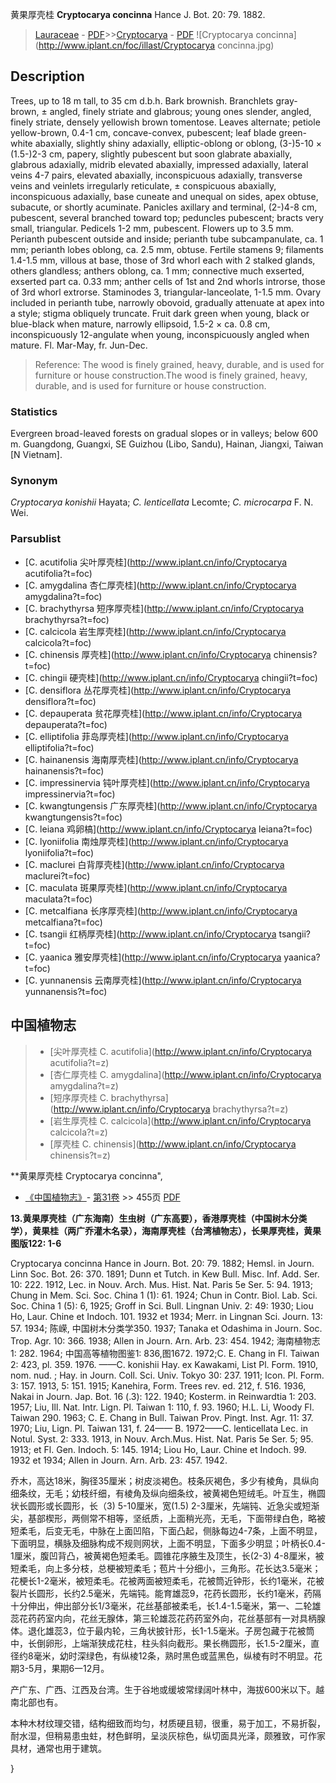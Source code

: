 黄果厚壳桂 **Cryptocarya concinna** Hance J. Bot. 20: 79. 1882.

> [Lauraceae](http://www.iplant.cn/info/Lauraceae?t=foc) - [PDF](http://www.iplant.cn/foc/pdf/Lauraceae.pdf)>>[Cryptocarya](http://www.iplant.cn/info/Cryptocarya?t=foc) - [PDF](http://www.iplant.cn/foc/pdf/Cryptocarya.pdf)
![Cryptocarya concinna](http://www.iplant.cn/foc/illast/Cryptocarya concinna.jpg)

## Description

Trees, up to 18 m tall, to 35 cm d.b.h. Bark brownish. Branchlets gray-brown, ± angled, finely striate and glabrous; young ones slender, angled, finely striate, densely yellowish brown tomentose. Leaves alternate; petiole yellow-brown, 0.4-1 cm, concave-convex, pubescent; leaf blade green-white abaxially, slightly shiny adaxially, elliptic-oblong or oblong, (3-)5-10 × (1.5-)2-3 cm, papery, slightly pubescent but soon glabrate abaxially, glabrous adaxially, midrib elevated abaxially, impressed adaxially, lateral veins 4-7 pairs, elevated abaxially, inconspicuous adaxially, transverse veins and veinlets irregularly reticulate, ± conspicuous abaxially, inconspicuous adaxially, base cuneate and unequal on sides, apex obtuse, subacute, or shortly acuminate. Panicles axillary and terminal, (2-)4-8 cm, pubescent, several branched toward top; peduncles pubescent; bracts very small, triangular. Pedicels 1-2 mm, pubescent. Flowers up to 3.5 mm. Perianth pubescent outside and inside; perianth tube subcampanulate, ca. 1 mm; perianth lobes oblong, ca. 2.5 mm, obtuse. Fertile stamens 9; filaments 1.4-1.5 mm, villous at base, those of 3rd whorl each with 2 stalked glands, others glandless; anthers oblong, ca. 1 mm; connective much exserted, exserted part ca. 0.33 mm; anther cells of 1st and 2nd whorls introrse, those of 3rd whorl extrorse. Staminodes 3, triangular-lanceolate, 1-1.5 mm. Ovary included in perianth tube, narrowly obovoid, gradually attenuate at apex into a style; stigma obliquely truncate. Fruit dark green when young, black or blue-black when mature, narrowly ellipsoid, 1.5-2 × ca. 0.8 cm, inconspicuously 12-angulate when young, inconspicuously angled when mature. Fl. Mar-May, fr. Jun-Dec.

> Reference: 
> The wood is finely grained, heavy, durable, and is used for furniture or house construction.The wood is finely grained, heavy, durable, and is used for furniture or house construction.

### Statistics
Evergreen broad-leaved forests on gradual slopes or in valleys; below 600 m. Guangdong, Guangxi, SE Guizhou (Libo, Sandu), Hainan, Jiangxi, Taiwan [N Vietnam].

### Synonym
*Cryptocarya konishii* Hayata; *C. lenticellata* Lecomte; *C. microcarpa* F. N. Wei.

### Parsublist

* [C.  acutifolia  尖叶厚壳桂](http://www.iplant.cn/info/Cryptocarya acutifolia?t=foc)
* [C.  amygdalina  杏仁厚壳桂](http://www.iplant.cn/info/Cryptocarya amygdalina?t=foc)
* [C.  brachythyrsa  短序厚壳桂](http://www.iplant.cn/info/Cryptocarya brachythyrsa?t=foc)
* [C.  calcicola  岩生厚壳桂](http://www.iplant.cn/info/Cryptocarya calcicola?t=foc)
* [C.  chinensis  厚壳桂](http://www.iplant.cn/info/Cryptocarya chinensis?t=foc)
* [C.  chingii  硬壳桂](http://www.iplant.cn/info/Cryptocarya chingii?t=foc)
* [C.  densiflora  丛花厚壳桂](http://www.iplant.cn/info/Cryptocarya densiflora?t=foc)
* [C.  depauperata  贫花厚壳桂](http://www.iplant.cn/info/Cryptocarya depauperata?t=foc)
* [C.  elliptifolia  菲岛厚壳桂](http://www.iplant.cn/info/Cryptocarya elliptifolia?t=foc)
* [C.  hainanensis  海南厚壳桂](http://www.iplant.cn/info/Cryptocarya hainanensis?t=foc)
* [C.  impressinervia  钝叶厚壳桂](http://www.iplant.cn/info/Cryptocarya impressinervia?t=foc)
* [C.  kwangtungensis  广东厚壳桂](http://www.iplant.cn/info/Cryptocarya kwangtungensis?t=foc)
* [C.  leiana  鸡卵槁](http://www.iplant.cn/info/Cryptocarya leiana?t=foc)
* [C.  lyoniifolia  南烛厚壳桂](http://www.iplant.cn/info/Cryptocarya lyoniifolia?t=foc)
* [C.  maclurei  白背厚壳桂](http://www.iplant.cn/info/Cryptocarya maclurei?t=foc)
* [C.  maculata  斑果厚壳桂](http://www.iplant.cn/info/Cryptocarya maculata?t=foc)
* [C.  metcalfiana  长序厚壳桂](http://www.iplant.cn/info/Cryptocarya metcalfiana?t=foc)
* [C.  tsangii  红柄厚壳桂](http://www.iplant.cn/info/Cryptocarya tsangii?t=foc)
* [C.  yaanica  雅安厚壳桂](http://www.iplant.cn/info/Cryptocarya yaanica?t=foc)
* [C.  yunnanensis  云南厚壳桂](http://www.iplant.cn/info/Cryptocarya yunnanensis?t=foc)

## 中国植物志

> * [尖叶厚壳桂  C.  acutifolia](http://www.iplant.cn/info/Cryptocarya acutifolia?t=z)
> * [杏仁厚壳桂  C.  amygdalina](http://www.iplant.cn/info/Cryptocarya amygdalina?t=z)
> * [短序厚壳桂  C.  brachythyrsa](http://www.iplant.cn/info/Cryptocarya brachythyrsa?t=z)
> * [岩生厚壳桂  C.  calcicola](http://www.iplant.cn/info/Cryptocarya calcicola?t=z)
> * [厚壳桂  C.  chinensis](http://www.iplant.cn/info/Cryptocarya chinensis?t=z)

**黄果厚壳桂 Cryptocarya concinna",

* [《中国植物志》](http://www.iplant.cn/frps)- [第31卷](http://www.iplant.cn/frps/vol/31) >> 455页 [PDF](http://www.iplant.cn/frps/pdf/31/455.PDF)

**13.黄果厚壳桂（广东海南）生虫树（广东高要），香港厚壳桂（中国树木分类学），黄果桂（两广乔灌木名录），海南厚壳桂（台湾植物志），长果厚壳桂，黄果 图版122: 1-6**

Cryptocarya concinna Hance in Journ. Bot. 20: 79. 1882; Hemsl. in Journ. Linn Soc. Bot. 26: 370. 1891; Dunn et Tutch. in Kew Bull. Misc. Inf. Add. Ser. 10: 222. 1912, Lec. in Nouv. Arch. Mus. Hist. Nat. Paris 5e Ser. 5: 94. 1913; Chung in Mem. Sci. Soc. China 1 (1): 61. 1924; Chun in Contr. Biol. Lab. Sci. Soc. China 1 (5): 6, 1925; Groff in Sci. Bull. Lingnan Univ. 2: 49: 1930; Liou Ho, Laur. Chine et Indoch. 101. 1932 et 1934; Merr. in Lingnan Sci. Journ. 13: 57. 1934; 陈嵘, 中国树木分类学350. 1937; Tanaka et Odashima in Journ. Soc. Trop. Agr. 10: 366. 1938; Allen in Journ. Arn. Arb. 23: 454. 1942; 海南植物志1: 282. 1964; 中国高等植物图鉴1: 836,图1672. 1972;C. E. Chang in Fl. Taiwan 2: 423, pl. 359. 1976. ——C. konishii Hay. ex Kawakami, List Pl. Form. 1910, nom. nud. ; Hay. in Journ. Coll. Sci. Univ. Tokyo 30: 237. 1911; Icon. Pl. Form. 3: 157. 1913, 5: 151. 1915; Kanehira, Form. Trees rev. ed. 212, f. 516. 1936, Nakai in Journ. Jap. Bot. 16 (.3): 122. 1940; Kosterm. in Reinwardtia 1: 203. 1957; Liu, Ill. Nat. Intr. Lign. Pl. Taiwan 1: 110, f. 93. 1960; H.L. Li, Woody Fl. Taiwan 290. 1963; C. E. Chang in Bull. Taiwan Prov. Pingt. Inst. Agr. 11: 37. 1970; Liu, Lign. Pl. Taiwan 131, f. 24—— B. 1972——C. lenticellata Lec. in Notul. Syst. 2: 333. 1913, in Nouv. Arch.Mus. Hist. Nat. Paris 5e Ser. 5; 95. 1913; et Fl. Gen. Indoch. 5: 145. 1914; Liou Ho, Laur. Chine et Indoch. 99. 1932 et 1934; Allen in Journ. Arn. Arb. 23: 457. 1942.

乔木，高达18米，胸径35厘米；树皮淡褐色。枝条灰褐色，多少有棱角，具纵向细条纹，无毛；幼枝纤细，有棱角及纵向细条纹，被黄褐色短绒毛。叶互生，椭圆状长圆形或长圆形，长（3) 5-10厘米，宽(1.5) 2-3厘米，先端钝、近急尖或短渐尖，基部楔形，两侧常不相等，坚纸质，上面稍光亮，无毛，下面带绿白色，略被短柔毛，后变无毛，中脉在上面凹陷，下面凸起，侧脉每边4-7条，上面不明显，下面明显，横脉及细脉构成不规则网状，上面不明显，下面多少明显；叶柄长0.4-1厘米，腹凹背凸，被黄褐色短柔毛。圆锥花序腋生及顶生，长(2-3) 4-8厘米，被短柔毛，向上多分枝，总梗被短柔毛；苞片十分细小，三角形。花长达3.5毫米；花梗长1-2毫米，被短柔毛。花被两面被短柔毛，花被筒近钟形，长约1毫米，花被裂片长圆形，长约2.5毫米，先端钝。能育雄蕊9，花药长圆形，长约1毫米，药隔十分伸出，伸出部分长1/3毫米，花丝基部被柔毛，长1.4-1.5毫米，第一、二轮雄蕊花药药室内向，花丝无腺体，第三轮雄蕊花药药室外向，花丝基部有一对具柄腺体。退化雄蕊3，位于最内轮，三角状披针形，长1-1.5毫米。子房包藏于花被筒中，长倒卵形，上端渐狭成花柱，柱头斜向截形。果长椭圆形，长1.5-2厘米，直径约8毫米，幼时深绿色，有纵棱12条，熟时黑色或蓝黑色，纵棱有时不明显。花期3-5月，果期6一12月。

产广东、广西、江西及台湾。生于谷地或缓坡常绿阔叶林中，海拔600米以下。越南北部也有。

本种木材纹理交错，结构细致而均匀，材质硬且韧，很重，易于加工，不易折裂，耐水湿，但稍易患虫蛀，材色鲜明，呈淡灰棕色，纵切面具光泽，颇雅致，可作家具材，通常也用于建筑。

}